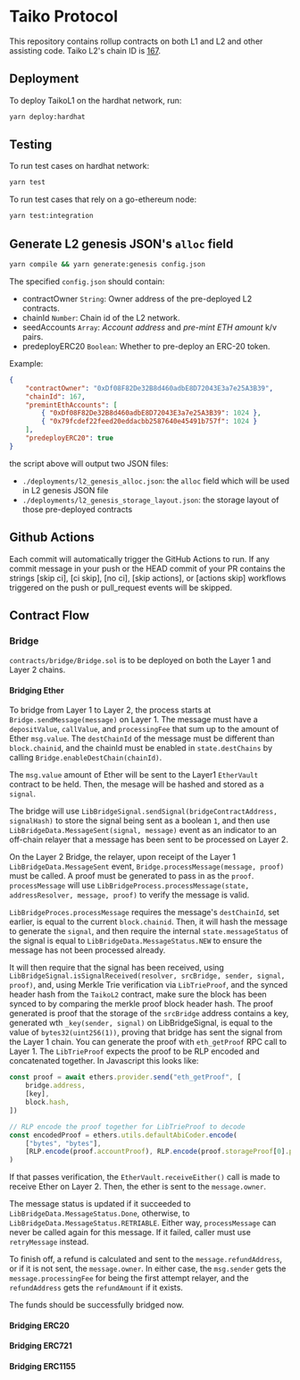 # Taiko Protocol

This repository contains rollup contracts on both L1 and L2 and other assisting code. Taiko L2's chain ID is [167](https://github.com/ethereum-lists/chains/pull/1611).

## Deployment

To deploy TaikoL1 on the hardhat network, run:

```bash
yarn deploy:hardhat
```

## Testing

To run test cases on hardhat network:

```bash
yarn test
```

To run test cases that rely on a go-ethereum node:

```bash
yarn test:integration
```

## Generate L2 genesis JSON's `alloc` field

```bash
yarn compile && yarn generate:genesis config.json
```

The specified `config.json` should contain:

-   contractOwner `String`: Owner address of the pre-deployed L2 contracts.
-   chainId `Number`: Chain id of the L2 network.
-   seedAccounts `Array`: _Account address_ and _pre-mint ETH amount_ k/v pairs.
-   predeployERC20 `Boolean`: Whether to pre-deploy an ERC-20 token.

Example:

```json
{
    "contractOwner": "0xDf08F82De32B8d460adbE8D72043E3a7e25A3B39",
    "chainId": 167,
    "premintEthAccounts": [
        { "0xDf08F82De32B8d460adbE8D72043E3a7e25A3B39": 1024 },
        { "0x79fcdef22feed20eddacbb2587640e45491b757f": 1024 }
    ],
    "predeployERC20": true
}
```

the script above will output two JSON files:

-   `./deployments/l2_genesis_alloc.json`: the `alloc` field which will be used in L2 genesis JSON file
-   `./deployments/l2_genesis_storage_layout.json`: the storage layout of those pre-deployed contracts

## Github Actions

Each commit will automatically trigger the GitHub Actions to run. If any commit message in your push or the HEAD commit of your PR contains the strings [skip ci], [ci skip], [no ci], [skip actions], or [actions skip] workflows triggered on the push or pull_request events will be skipped.

## Contract Flow

### Bridge

`contracts/bridge/Bridge.sol` is to be deployed on both the Layer 1 and Layer 2 chains.

#### Bridging Ether

To bridge from Layer 1 to Layer 2, the process starts at `Bridge.sendMessage(message)` on Layer 1. The message must have a `depositValue`, `callValue`, and `processingFee` that sum up to the amount of Ether `msg.value`. The `destChainId` of the message must be different than `block.chainid`, and the chainId must be enabled in `state.destChains` by calling `Bridge.enableDestChain(chainId)`.

The `msg.value` amount of Ether will be sent to the Layer1 `EtherVault` contract to be held. Then, the mesage will be hashed and stored as a `signal`.

The bridge will use `LibBridgeSignal.sendSignal(bridgeContractAddress, signalHash)` to store the signal being sent as a boolean `1`, and then use `LibBridgeData.MessageSent(signal, message)` event as an indicator to an off-chain relayer that a message has been sent to be processed on Layer 2.

On the Layer 2 Bridge, the relayer, upon receipt of the Layer 1 `LibBridgeData.MessageSent` event, `Bridge.processMessage(message, proof)` must be called. A proof must be generated to pass in as the `proof`. `processMessage` will use `LibBridgeProcess.processMessage(state, addressResolver, message, proof)` to verify the message is valid.

`LibBridgeProces.processMessage` requires the message's `destChainId`, set earlier, is equal to the current `block.chainid`. Then, it will hash the message to generate the `signal`, and then require the internal `state.messageStatus` of the signal is equal to `LibBridgeData.MessageStatus.NEW` to ensure the message has not been processed already.

It will then require that the signal has been received, using `LibBridgeSignal.isSignalReceived(resolver, srcBridge, sender, signal, proof)`, and, using Merkle Trie verification via `LibTrieProof`, and the synced header hash from the `TaikoL2` contract, make sure the block has been synced to by comparing the merkle proof block header hash. The proof generated is proof that the storage of the `srcBridge` address contains a key, generated wth `_key(sender, signal)` on LibBridgeSignal, is equal to the value of `bytes32(uint256(1))`, proving that bridge has sent the signal from the Layer 1 chain. You can generate the proof with `eth_getProof` RPC call to Layer 1. The `LibTrieProof` expects the proof to be RLP encoded and concatenated together. In Javascript this looks like:

```ts
const proof = await ethers.provider.send("eth_getProof", [
    bridge.address,
    [key],
    block.hash,
])

// RLP encode the proof together for LibTrieProof to decode
const encodedProof = ethers.utils.defaultAbiCoder.encode(
    ["bytes", "bytes"],
    [RLP.encode(proof.accountProof), RLP.encode(proof.storageProof[0].proof)]
)
```

If that passes verification, the `EtherVault.receiveEither()` call is made to receive Ether on Layer 2. Then, the ether is sent to the `message.owner`.

The message status is updated if it succeeded to `LibBridgeData.MessageStatus.Done`, otherwise, to `LibBridgeData.MessageStatus.RETRIABLE`. Either way, `processMessage` can never be called again for this message. If it failed, caller must use `retryMessage` instead.

To finish off, a refund is calculated and sent to the `message.refundAddress`, or if it is not sent, the `message.owner`. In either case, the `msg.sender` gets the `message.processingFee` for being the first attempt relayer, and the `refundAddress` gets the `refundAmount` if it exists.

The funds should be successfully bridged now.

#### Bridging ERC20

#### Bridging ERC721

#### Bridging ERC1155
